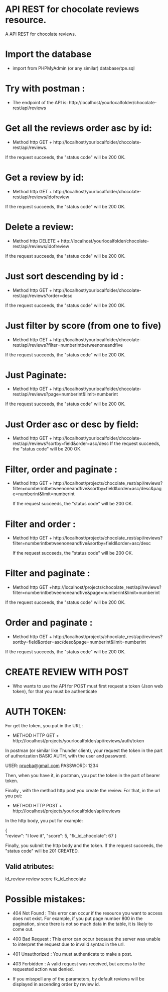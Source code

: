 # API REST for chocolate reviews resource.
A API REST for chocolate reviews.

# Import the database

- import from PHPMyAdmin (or any similar) database/tpe.sql

# Try with postman :

- The endpoint of the API is: http://localhost/yourlocalfolder/chocolate-rest/api/reviews

# Get all the reviews order asc by id: 
- Method http GET + http://localhost/yourlocalfolder/chocolate-rest/api/reviews.

 If the request succeeds, the "status code" will be 200 OK.

# Get a review by id:
 - Method http GET + http://localhost/yourlocalfolder/chocolate-rest/api/reviews/idofreview

  If the request succeeds, the "status code" will be 200 OK.

# Delete a review: 

  - Method http DELETE + http://localhost/yourlocalfolder/chocolate-rest/api/reviews/idofreview

  If the request succeeds, the "status code" will be 200 OK.

# Just sort descending by id :

  - Method http GET + http://localhost/yourlocalfolder/chocolate-rest/api/reviews?order=desc

  If the request succeeds, the "status code" will be 200 OK.

# Just filter by score (from one to five)
 - Method http GET + http://localhost/yourlocalfolder/chocolate-rest/api/reviews?filter=numberintbetweenoneandfive

  If the request succeeds, the "status code" will be 200 OK.

# Just Paginate:
 - Method http GET + http://localhost/yourlocalfolder/chocolate-rest/api/reviews?page=numberint&limit=numberint

  If the request succeeds, the "status code" will be 200 OK.
  
# Just Order asc or desc by field:
- Method http GET + http://localhost/yourlocalfolder/chocolate-rest/api/reviews?sortby=field&order=asc/desc
  If the request succeeds, the "status code" will be 200 OK.

# Filter, order and paginate :
- Method http GET + http://localhost/projects/chocolate_rest/api/reviews?filter=numberintbetweenoneandfive&sortby=field&order=asc/desc&page=numberint&limit=numberint

  If the request succeeds, the "status code" will be 200 OK.
  
# Filter and order :
- Method http GET + http://localhost/projects/chocolate_rest/api/reviews?filter=numberintbetweenoneandfive&sortby=field&order=asc/desc

  If the request succeeds, the "status code" will be 200 OK.
  
  
# Filter and paginate :
- Method http GET +http://localhost/projects/chocolate_rest/api/reviews?filter=numberintbetweenoneandfive&page=numberint&limit=numberint

 If the request succeeds, the "status code" will be 200 OK.
  
# Order and paginate : 
- Method http GET + http://localhost/projects/chocolate_rest/api/reviews?sortby=field&order=asc/desc&page=numberint&limit=numberint

 If the request succeeds, the "status code" will be 200 OK.
  

# CREATE REVIEW WITH POST

- Who wants to use the API for POST must first request a token (Json web token), for that you must be authenticate


# AUTH TOKEN:
 For get the token, you put in the URL :
 - METHOD HTTP GET +  http://localhost/projects/yourlocalfolder/api/reviews/auth/token

 In postman (or similar like Thunder client), your request the token in the part of authorization BASIC AUTH, with the user and password.
 
 USER: prueba@gmail.com
 PASSWORD: 1234
 
 Then, when you have it, in postman, you put the token in the part of bearer token. 
 
 Finally , with the method http post you create the review. For that, in the url you put: 
 - METHOD HTTP POST + http://localhost/projects/yourlocalfolder/api/reviews

In the http body, you put for example:

{   
    "review": "I love it",
    "score": 5,
    "fk_id_chocolate": 67
}

Finally, you submit the http body and the token.
If the request succeeds, the "status code" will be 201 CREATED.
## Valid atributes:

  id_review
  review
  score
  fk_id_chocolate

 # Possible mistakes: 

 - 404 Not Found : This error can occur if the resource you want to access does not exist. For example, if you put page number 800 in the pagination, since there is not so much data in the table, it is likely to come out.
 
 - 400 Bad Request : This error can occur because the server was unable to interpret the request due to invalid syntax in the url.

 - 401 Unauthorized : You must authenticate to make a post.
  
 - 403 Forbidden : A valid request was received, but access to the requested action was denied.

 - If you misspell any of the parameters, by default reviews will be displayed in ascending order by review id.



